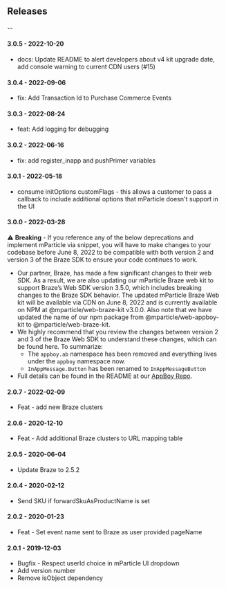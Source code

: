 ## Releases

--

#### 3.0.5 - 2022-10-20
-   docs: Update README to alert developers about v4 kit upgrade date, add console warning to current CDN users (#15)

#### 3.0.4 - 2022-09-06
-   fix: Add Transaction Id to Purchase Commerce Events

#### 3.0.3 - 2022-08-24
-   feat: Add logging for debugging

#### 3.0.2 - 2022-06-16
-   fix: add register_inapp and pushPrimer variables

#### 3.0.1 - 2022-05-18

-   consume initOptions customFlags - this allows a customer to pass a callback to include additional options that mParticle doesn't support in the UI

#### 3.0.0 - 2022-03-28

⚠️ **Breaking** - If you reference any of the below deprecations and implement mParticle via snippet, you will have to make changes to your codebase before June 8, 2022 to be compatible with both version 2 and version 3 of the Braze SDK to ensure your code continues to work.
* Our partner, Braze, has made a few significant changes to their web SDK.  As a result, we are also updating our mParticle Braze web kit to support Braze’s Web SDK version 3.5.0, which includes breaking changes to the Braze SDK behavior.  The updated mParticle Braze Web kit will be available via CDN on June 8, 2022 and is currently available on NPM at @mparticle/web-braze-kit v3.0.0.  Also note that we have updated the name of our npm package from @mparticle/web-appboy-kit to @mparticle/web-braze-kit.
* We highly recommend that you review the changes between version 2 and 3 of the Braze Web SDK to understand these changes, which can be found here.  To summarize:
  * The `appboy.ab` namespace has been removed and everything lives under the `appboy` namespace now.
  * `InAppMessage.Button` has been renamed to `InAppMessageButton`
* Full details can be found in the README at our [AppBoy Repo](https://github.com/mparticle-integrations/mparticle-javascript-integration-appboy#readme).

#### 2.0.7 - 2022-02-09

-   Feat - add new Braze clusters

#### 2.0.6 - 2020-12-10

-   Feat - Add additional Braze clusters to URL mapping table

#### 2.0.5 - 2020-06-04

-   Update Braze to 2.5.2

#### 2.0.4 - 2020-02-12

-   Send SKU if forwardSkuAsProductName is set

#### 2.0.2 - 2020-01-23

-   Feat - Set event name sent to Braze as user provided pageName

#### 2.0.1 - 2019-12-03

-   Bugfix - Respect userId choice in mParticle UI dropdown
-   Add version number
-   Remove isObject dependency
